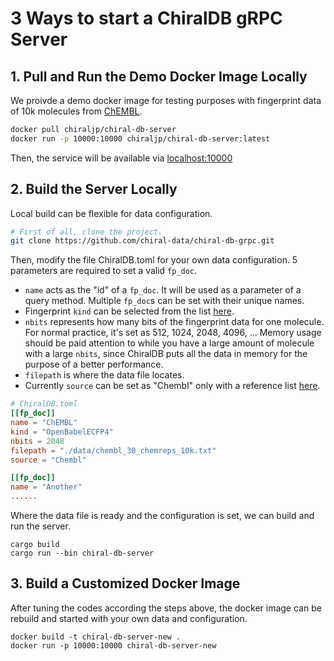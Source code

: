 # 3 Ways to start a ChiralDB gRPC Server

## 1. Pull and Run the Demo Docker Image Locally

We proivde a demo docker image for testing purposes with fingerprint data of 10k molecules from [ChEMBL](https://chembl.gitbook.io/chembl-interface-documentation/downloads).

```bash
docker pull chiraljp/chiral-db-server              
docker run -p 10000:10000 chiraljp/chiral-db-server:latest
```

Then, the service will be available via [localhost:10000](localhost:10000)


## 2. Build the Server Locally

Local build can be flexible for data configuration.

```bash
# First of all, clone the project.
git clone https://github.com/chiral-data/chiral-db-grpc.git
```

Then, modify the file ChiralDB.toml for your own data configuration. 5 parameters are required to set a valid `fp_doc`.
- `name` acts as the "id" of a `fp_doc`. It will be used as a parameter of a query method. Multiple `fp_doc`s can be set with their unique names.  
- Fingerprint `kind` can be selected from the list [here](https://docs.rs/chiral-db/latest/chiral_db/types/enum.FingerprintKind.html).
- `nbits` represents how many bits of the fingerprint data for one molecule. For normal practice, it's set as 512, 1024, 2048, 4096, ... Memory usage should be paid attention to while you have a large amount of molecule with a large `nbits`, since ChiralDB puts all the data in memory for the purpose of a better performance.
- `filepath` is where the data file locates.
- Currently `source` can be set as "Chembl" only with a reference list [here](https://docs.rs/chiral-db/latest/chiral_db/types/enum.Source.html).

```toml
# ChiralDB.toml
[[fp_doc]]
name = "ChEMBL"
kind = "OpenBabelECFP4"
nbits = 2048
filepath = "./data/chembl_30_chemreps_10k.txt"
source = "Chembl"

[[fp_doc]]
name = "Another"
......
```

Where the data file is ready and the configuration is set, we can build and run the server.

```
cargo build
cargo run --bin chiral-db-server
```

## 3. Build a Customized Docker Image

After tuning the codes according the steps above, the docker image can be rebuild and started with your own data and configuration.

```
docker build -t chiral-db-server-new .
docker run -p 10000:10000 chiral-db-server-new
```